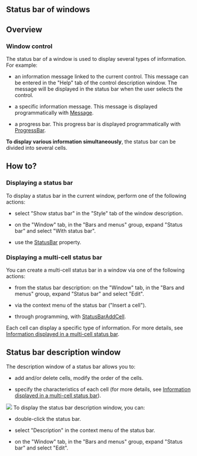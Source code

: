 


## Status bar of windows
			



<a name="NOTE1"></a>
<a name="NOTE1_1"></a>


## Overview
<a name="overview_ELTTEXTE000171"></a>


### Window control
<a name="window_control_ELTPARAGRAPHE000011"></a>

The status bar of a window is used to display several types of information. For example:

- an information message linked to the current control. 
	This message can be entered in the "Help" tab of the control description window. 
	The message will be displayed in the status bar when the user selects the control.

- a specific information message. This message is displayed programmatically with [Message](../WDLang1/3021006.md).

- a progress bar. This progress bar is displayed programmatically with [ProgressBar](../WDLang1/3021008.md).




**To display various information simultaneously**, the status bar can be divided into several cells.

<a name="NOTE2"></a>
<a name="NOTE2_1"></a>


## How to?
<a name="how_ELTTEXTE000195"></a>


### Displaying a status bar
<a name="displaying_status_bar_ELTPARAGRAPHE000036"></a>

To display a status bar in the current window, perform one of the following actions: 

- select "Show status bar" in the "Style" tab of the window description.

- on the "Window" tab, in the "Bars and menus" group, expand "Status bar" and select "With status bar".

- use the [StatusBar](../Proprietes/2510007.md) property.



<a name="NOTE2_2"></a>


### Displaying a multi-cell status bar
<a name="displaying_multicell_status_bar_ELTPARAGRAPHE000066"></a>

You can create a multi-cell status bar in a window via one of the following actions:

- from the status bar description: on the "Window" tab, in the "Bars and menus" group, expand "Status bar" and select "Edit".

- via the context menu of the status bar ("Insert a cell").

- through programming, with [StatusBarAddCell](../WDLang1/3021001.md).




Each cell can display a specific type of information. For more details, see [Information displayed in a multi-cell status bar](../WDChamp/1010037.md).

<a name="NOTE3"></a>
<a name="NOTE3_1"></a>


## Status bar description window
<a name="status_bar_description_window_ELTTEXTE000225"></a>
The description window of a status bar allows you to:

- add and/or delete cells, modify the order of the cells.

- specify the characteristics of each cell (for more details, see [Information displayed in a multi-cell status bar](../WDChamp/1010037.md)).



![](https://doc.pcsoft.fr/en-US/images/image.awp?langid=3&name=FenDescriptionBarreMessage.gif)
To display the status bar description window, you can:

- double-click the status bar.

- select "Description" in the context menu of the status bar.

- on the "Window" tab, in the "Bars and menus" group, expand "Status bar" and select "Edit".





